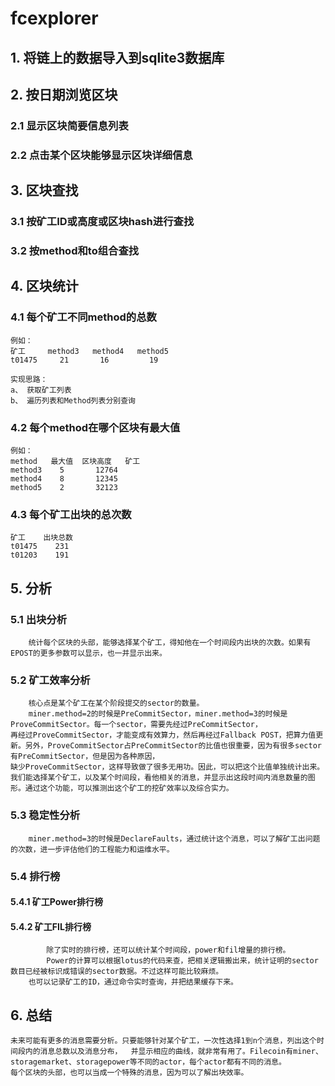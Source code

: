 # fcexplorer
## 1. 将链上的数据导入到sqlite3数据库
## 2. 按日期浏览区块
### 2.1 显示区块简要信息列表
### 2.2 点击某个区块能够显示区块详细信息
## 3. 区块查找
### 3.1 按矿工ID或高度或区块hash进行查找
### 3.2 按method和to组合查找
## 4. 区块统计
### 4.1 每个矿工不同method的总数
	例如：
	矿工     method3   method4   method5
	t01475     21       16         19
    
	实现思路：
	a、 获取矿工列表
    b、 遍历列表和Method列表分别查询

### 4.2 每个method在哪个区块有最大值
	例如：
	method   最大值  区块高度   矿工
	method3    5       12764
	method4    8       12345
	method5    2       32123

### 4.3 每个矿工出块的总次数
	矿工    出块总数
	t01475    231
	t01203    191

## 5. 分析
### 5.1 出块分析
		统计每个区块的头部，能够选择某个矿工，得知他在一个时间段内出块的次数。如果有EPOST的更多参数可以显示，也一并显示出来。

### 5.2 矿工效率分析
		核心点是某个矿工在某个阶段提交的sector的数量。
		miner.method=2的时候是PreCommitSector，miner.method=3的时候是ProveCommitSector。每一个sector，需要先经过PreCommitSector，
	再经过ProveCommitSector，才能变成有效算力，然后再经过Fallback POST，把算力值更新。另外，ProveCommitSector占PreCommitSector的比值也很重要，因为有很多sector有PreCommitSector，但是因为各种原因，
	缺少ProveCommitSector，这样导致做了很多无用功。因此，可以把这个比值单独统计出来。
	我们能选择某个矿工，以及某个时间段，看他相关的消息，并显示出这段时间内消息数量的图形。通过这个功能，可以推测出这个矿工的挖矿效率以及综合实力。

### 5.3 稳定性分析
		miner.method=3的时候是DeclareFaults，通过统计这个消息，可以了解矿工出问题的次数，进一步评估他们的工程能力和运维水平。

### 5.4 排行榜
#### 5.4.1 矿工Power排行榜
#### 5.4.2 矿工FIL排行榜
			除了实时的排行榜，还可以统计某个时间段，power和fil增量的排行榜。
			Power的计算可以根据lotus的代码来查，把相关逻辑搬出来，统计证明的sector数目已经被标识成错误的sector数据。不过这样可能比较麻烦。
		也可以记录矿工的ID，通过命令实时查询，并把结果缓存下来。

## 6. 总结
	未来可能有更多的消息需要分析。只要能够针对某个矿工，一次性选择1到n个消息，列出这个时间段内的消息总数以及消息分布，	并显示相应的曲线，就非常有用了。Filecoin有miner、storagemarket、storagepower等不同的actor，每个actor都有不同的消息。
	每个区块的头部，也可以当成一个特殊的消息，因为可以了解出块效率。


